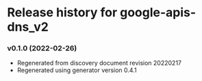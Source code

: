 # Release history for google-apis-dns_v2

### v0.1.0 (2022-02-26)

* Regenerated from discovery document revision 20220217
* Regenerated using generator version 0.4.1

